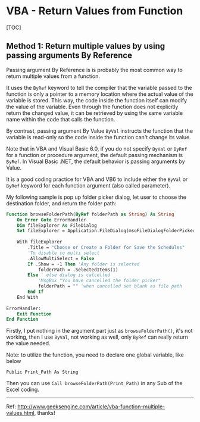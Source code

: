 # VBA - Return Values from Function

[TOC]

## Method 1: Return multiple values by using passing arguments By Reference

Passing argument By Reference is is probably the most common way to return multiple values from a function.

It uses the `ByRef` keyword to tell the compiler that the variable passed to the function is only a pointer to a memory location where the actual value of the variable is stored. This way, the code inside the function itself can modify the value of the variable. Even through the function does not explicitly return the changed value, it can be retrieved by using the same variable name within the code that calls the function.

By contrast, passing argument By Value `ByVal` instructs the function that the variable is read-only so the code inside the function can't change its value.

Note that in VBA and Visual Basic 6.0, if you do not specify `ByVal` or `ByRef` for a function or procedure argument, the default passing mechanism is `ByRef`. In Visual Basic .NET, the default behavior is passing arguments by Value.

It is a good coding practice for VBA and VB6 to include either the `ByVal` or `ByRef` keyword for each function argument (also called parameter).

My following sample is pop up folder picker dialog, let user to choose the destination folder, and return the folder path:

```vb
Function browseFolderPath(ByRef folderPath as String) As String
    On Error Goto ErrorHandler
    Dim fileExplorer As FileDialog
    Set fileExplorer = Application.FileDialog(msoFileDialogFolderPicker)
    
    With fileExplorer
        .Title = "Choose or Create a Folder for Save the Schedules"
        'To disable to multi select
        .AllowMultiSelect = False
        If .Show = -1 Then 'Any folder is selected
            folderPath = .SelectedItems(1)
        Else ' else dialog is calcelled
            'MsgBox "You have cancelled the folder picker"
            folderPath = "" 'when cancelled set blank as file path
        End If
    End With
    
ErrorHandler:
    Exit Function
End Function
```

Firstly, I put nothing in the argument part just as `browseFolderPath()`, it's not working, then I use `ByVal`, not working as well, only `ByRef` can really return the value needed.

Note: to utilize the function, you need to declare one global variable, like below

`Public Print_Path As String`

Then you can use `Call browseFolderPath(Print_Path)` in any Sub of the Excel coding.



------

Ref: http://www.geeksengine.com/article/vba-function-multiple-values.html, thanks!